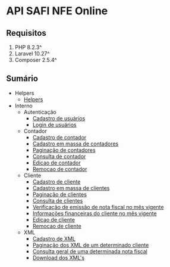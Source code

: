 # API SAFI NFE Online

## Requisitos

1. PHP 8.2.3^
2. Laravel 10.27^
3. Composer 2.5.4^

## Sumário

- Helpers
  - [Helpers](documentacao/helpers/DocHelpers.md)
- Interno
  - Autenticação
    - [Cadastro de usuários](documentacao/autenticacao/DocCadastroUsuario.md)
    - [Login de usuários](documentacao/autenticacao/DocLoginUsuario.md)
  - Contador
    - [Cadastro de contador](documentacao/contador/DocCadastroContador.md)
    - [Cadastro em massa de contadores](documentacao/contador/DocCadastroEmMassaContador.md)
    - [Paginação de contadores](documentacao/contador/DocPaginacaoContador.md)
    - [Consulta de contador](documentacao/contador/DocConsultaContador.md)
    - [Edicao de contador](documentacao/contador/DocEdicaoContador.md)
    - [Remocao de contador](documentacao/contador/DocRemocaoContador.md)
  - Cliente
    - [Cadastro de cliente](documentacao/cliente/DocCadastroCliente.md)
    - [Cadastro em massa de clientes](documentacao/cliente/DocCadastroEmMassaCliente.md)
    - [Paginação de clientes](documentacao/cliente/DocPaginacaoCliente.md)
    - [Consulta de clientes](documentacao/cliente/DocConsultaCliente.md)
    - [Verificação de emissão de nota fiscal no mês vigente](documentacao/cliente/DocEmitiuNota.md)
    - [Informações financeiras do cliente no mês vigente](documentacao/cliente/DocInfoFinanceira.md)
    - [Edicao de cliente](documentacao/cliente/DocEdicaoCliente.md)
    - [Remocao de cliente](documentacao/cliente/DocRemocaoCliente.md)
  - XML
    - [Cadastro de XML](documentacao/xml/DocCadastroXML.md)
    - [Paginação dos XML de um determinado cliente](documentacao/xml/DocPaginacaoXML.md)
    - [Consulta geral de uma determinada nota fiscal](documentacao/xml/DocConsultaXML.md)
    - [Download dos XML's](documentacao/xml/DocDownloadXML.md)
